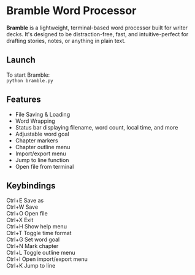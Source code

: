 # Bramble Word Processor

**Bramble** is a lightweight, terminal-based word processor built for writer decks. It's designed to be distraction-free, fast, and intuitive-perfect for drafting stories, notes, or anything in plain text.

## Launch
To start Bramble:  
```python bramble.py```

## Features
 - File Saving & Loading
 - Word Wrapping
 - Status bar displaying filename, word count, local time, and more
 - Adjustable word goal
 - Chapter markers
 - Chapter outline menu
 - Import/export menu
 - Jump to line function
 - Open file from terminal

## Keybindings
Ctrl+E     Save as  
Ctrl+W     Save  
Ctrl+O     Open file  
Ctrl+X     Exit  
Ctrl+H     Show help menu  
Ctrl+T     Toggle time format  
Ctrl+G     Set word goal  
Ctrl+N     Mark chapter  
Ctrl+L     Toggle outline menu  
Ctrl+I     Open import/export menu  
Ctrl+K     Jump to line  

